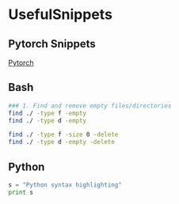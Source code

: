 # UsefulSnippets

## Pytorch Snippets
[Pytorch](./pytorch/READNE.md)

## Bash

```bash
### 1. Find and remove empty files/directories
find ./ -type f -empty	
find ./ -type d -empty

find ./ -type f -size 0 -delete
find ./ -type d -empty -delete

```

## Python

```python
s = "Python syntax highlighting"
print s
```

